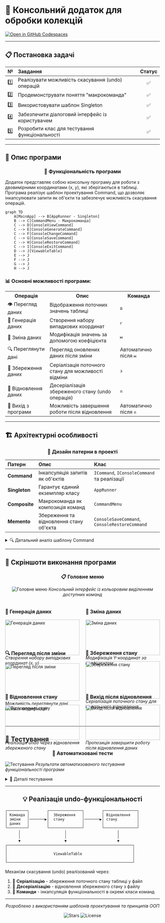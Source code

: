 
# 🚀 Консольний додаток для обробки колекцій
[![Open in GitHub Codespaces](https://github.com/codespaces/badge.svg)](https://github.com/codespaces/new?hide_repo_select=true&ref=task-5-processing-of-collections-(07.03.25)&repo=941975572)

---

## 📋 Постановка задачі

| № | Завдання | Статус |
|:--:|:----------|:------:|
| 1️⃣ | Реалізувати можливість скасування (undo) операцій | ✅ |
| 2️⃣ | Продемонструвати поняття "макрокоманда" | ✅ |
| 3️⃣ | Використовувати шаблон Singleton | ✅ |
| 4️⃣ | Забезпечити діалоговий інтерфейс із користувачем | ✅ |
| 5️⃣ | Розробити клас для тестування функціональності | ✅ |

---

## 🧩 Опис програми

<div align="center">
  
  ### 🎯 **Функціональність програми**
  
</div>

Додаток представляє собою консольну програму для роботи з двовимірними координатами (x, y), які зберігаються в таблиці. Програма реалізує шаблон проектування Command, що дозволяє інкапсулювати запити як об'єкти та забезпечує можливість скасування операцій.

```mermaid
graph TD
    A[MainApp] --> B[AppRunner - Singleton]
    B --> C[CommandMenu - Макрокоманда]
    C --> D[ConsoleViewCommand]
    C --> E[ConsoleGenerateCommand]
    C --> F[ConsoleChangeCommand]
    C --> G[ConsoleSaveCommand]
    C --> H[ConsoleRestoreCommand]
    C --> I[ConsoleExitCommand]
    D --> J[ViewableTable]
    E --> J
    F --> J
    G --> J
    H --> J
```

### 📊 Основні можливості програми:

<table>
  <tr>
    <th>Операція</th>
    <th>Опис</th>
    <th>Команда</th>
  </tr>
  <tr>
    <td>👁️ Перегляд даних</td>
    <td>Відображення поточних значень таблиці</td>
    <td><kbd>д</kbd></td>
  </tr>
  <tr>
    <td>🎲 Генерація даних</td>
    <td>Створення набору випадкових координат</td>
    <td><kbd>г</kbd></td>
  </tr>
  <tr>
    <td>🔧 Зміна даних</td>
    <td>Модифікація значень за допомогою коефіцієнта</td>
    <td><kbd>м</kbd></td>
  </tr>
  <tr>
    <td>🔍 Переглянути дані</td>
    <td>Перегляд оновлених даних після зміни</td>
    <td>Автоматично після <kbd>м</kbd></td>
  </tr>
  <tr>
    <td>💾 Збереження даних</td>
    <td>Серіалізація поточного стану для можливості відміни</td>
    <td><kbd>з</kbd></td>
  </tr>
  <tr>
    <td>📂 Відновлення даних</td>
    <td>Десеріалізація збереженого стану (undo операція)</td>
    <td><kbd>п</kbd></td>
  </tr>
  <tr>
    <td>🚪 Вихід з програми</td>
    <td>Можливість завершення роботи після відновлення</td>
    <td>Автоматично після <kbd>п</kbd></td>
  </tr>
</table>

---

## 🏗️ Архітектурні особливості

<div align="center">
  
  ### 🧠 **Дизайн патерни в проекті**
  
</div>

| Патерн | Опис | Клас |
|:-------|:-----|:-----|
| **Command** | Інкапсуляція запитів як об'єктів | `ICommand`, `IConsoleCommand` та реалізації |
| **Singleton** | Гарантує єдиний екземпляр класу | `AppRunner` |
| **Composite** | Макрокоманда як композиція команд | `CommandMenu` |
| **Memento** | Збереження та відновлення стану об'єкта | `ConsoleSaveCommand`, `ConsoleRestoreCommand` |

<details>
  <summary>🔍 Детальний аналіз шаблону Command</summary>

```
ICommand (Інтерфейс)
  └── execute() - Виконує команду

      IConsoleCommand (Інтерфейс, розширює ICommand)
        ├── getKey() - Символ для виклику команди
        └── toString() - Текстовий опис команди

            ConsoleViewCommand - Перегляд даних
            ConsoleGenerateCommand - Генерація випадкових даних
            ConsoleChangeCommand - Модифікація даних
            ConsoleSaveCommand - Збереження стану
            ConsoleRestoreCommand - Відновлення стану (undo)
            ConsoleExitCommand - Завершення програми
```

</details>

---

## 📸 Скріншоти виконання програми

<div align="center">

### 📋 Головне меню
![Головне меню](attached_assets/main_menu.png)
*Консольний інтерфейс із кольоровим виділенням доступних команд*

</div>

<div style="display: flex; justify-content: space-between;">
  <div style="flex: 1; margin-right: 10px;">
    <h3>🎲 Генерація даних</h3>
    <img src="attached_assets/generate.png" alt="Генерація даних" style="width: 100%;">
    <em>Створення набору випадкових координат (x, y)</em>
  </div>
  <div style="flex: 1; margin-left: 10px;">
    <h3>🔧 Зміна даних</h3>
    <img src="attached_assets/change.png" alt="Зміна даних" style="width: 100%;">
    <em>Модифікація Y-координат за коефіцієнтом</em>
  </div>
</div>

<div style="display: flex; justify-content: space-between; margin-top: 20px;">
  <div style="flex: 1; margin-right: 10px;">
    <h3>🔍 Перегляд після зміни</h3>
    <img src="attached_assets/view_after_change.png" alt="Перегляд після зміни" style="width: 100%;">
    <em>Можливість переглянути дані після їх модифікації</em>
  </div>
  <div style="flex: 1; margin-left: 10px;">
    <h3>💾 Збереження стану</h3>
    <img src="attached_assets/save.png" alt="Збереження стану" style="width: 100%;">
    <em>Серіалізація поточного стану для подальшого відновлення</em>
  </div>
</div>

<div style="display: flex; justify-content: space-between; margin-top: 20px;">
  <div style="flex: 1; margin-right: 10px;">
    <h3>📂 Відновлення стану</h3>
    <img src="attached_assets/restore.png" alt="Відновлення стану" style="width: 100%;">
    <em>Реалізація undo через відновлення збереженого стану</em>
  </div>
  <div style="flex: 1; margin-left: 10px;">
    <h3>🚪 Вихід після відновлення</h3>
    <img src="attached_assets/exit_after_restore.png" alt="Вихід після відновлення" style="width: 100%;">
    <em>Пропозиція завершити роботу після відновлення даних</em>
  </div>
</div>

---

## 🧪 Тестування

<div align="center">
  
  ### 🔬 **Автоматизовані тести**
  
</div>

![Тестування](attached_assets/test.png)
*Результати автоматизованого тестування функціональності програми*

<details>
  <summary>📝 Деталі тестування</summary>

Тестовий клас `AppTest` перевіряє:
- ✅ Правильне створення та ініціалізація об'єктів
- ✅ Коректність генерації випадкових даних
- ✅ Зміну значень координат з коефіцієнтом
- ✅ Збереження та відновлення стану (функціонал undo)
- ✅ Правильність форматування та відображення таблиці

</details>

---

<div align="center">
  
  ## 💡 Реалізація undo-функціональності
  
</div>

```
┌─────────┐        ┌───────────────┐        ┌───────────────┐
│ Команда │        │  Збереження   │        │ Відновлення   │
│ зміни   │───────▶│  стану        │───────▶│ стану         │
│ даних   │        │               │        │               │
└─────────┘        └───────────────┘        └───────────────┘
      │                    │                       │
      │                    │                       │
      ▼                    ▼                       ▼
┌─────────────────────────────────────────────────────────┐
│                                                         │
│                     ViewableTable                       │
│                                                         │
└─────────────────────────────────────────────────────────┘
```

Механізм скасування (undo) реалізований через:
1. 💾 **Серіалізацію** - збереження поточного стану таблиці у файл
2. 📂 **Десеріалізацію** - відновлення збереженого стану з файлу
3. 🔄 **Команди** - інкапсуляція функціональності в окремі класи команд

---

<div align="center">
  
  *Розроблено з використанням шаблонів проектування та принципів ООП*
  
  ![Stars](https://img.shields.io/badge/⭐⭐⭐⭐⭐-5%20з%205-yellow?style=flat-square)
  ![License](https://img.shields.io/badge/Ліцензія-MIT-blue?style=flat-square)
  
</div>

